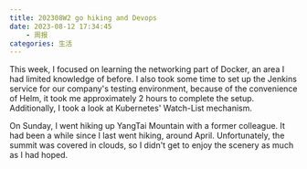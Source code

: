 ```yaml
---
title: 202308W2 go hiking and Devops
date: 2023-08-12 17:34:45
    - 周报
categories: 生活
---
```

This week, I focused on learning the networking part of Docker, an area I had limited knowledge of before. I also took some time to set up the Jenkins service for our company's testing environment, because of the convenience of Helm, it took me approximately 2 hours to complete the setup. Additionally, I took a look at Kubernetes' Watch-List mechanism.

On Sunday, I went hiking up YangTai Mountain with a former colleague. It had been a while since I last went hiking, around April. Unfortunately, the summit was covered in clouds, so I didn't get to enjoy the scenery as much as I had hoped.